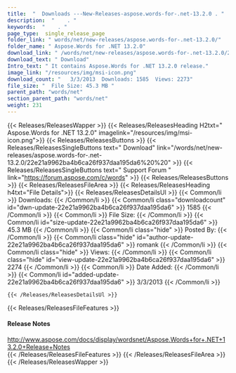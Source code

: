 ```yaml
---
title:  "  Downloads ---New-Releases-aspose.words-for-.net-13.2.0 . " 
description:  "    . " 
keywords:  "    . " 
page_type:  single_release_page
folder_link: " words/net/new-releases/aspose.words-for-.net-13.2.0/"
folder_name: " Aspose.Words for .NET 13.2.0"
download_link: " /words/net/new-releases/aspose.words-for-.net-13.2.0/22e21a9962ba4b6ca26f937daa195da6"
download_text: " Download"
Intro_text: " It contains Aspose.Words for .NET 13.2.0 release."
image_link: "/resources/img/msi-icon.png"
download_count: "   3/3/2013  Downloads: 1585  Views: 2273"
file_size: "  File Size: 45.3 MB "
parent_path: "words/net"
section_parent_path: "words/net"
weight: 231 
---
```


{{< Releases/ReleasesWapper >}}
  {{< Releases/ReleasesHeading H2txt=" Aspose.Words for .NET 13.2.0" imagelink="/resources/img/msi-icon.png">}}
  {{< Releases/ReleasesButtons >}}
    {{< Releases/ReleasesSingleButtons text=" Download" link="/words/net/new-releases/aspose.words-for-.net-13.2.0/22e21a9962ba4b6ca26f937daa195da6%20%20" >}}
    {{< Releases/ReleasesSingleButtons text=" Support Forum " link="https://forum.aspose.com/c/words" >}}
  {{< Releases/ReleasesButtons >}}
  {{< Releases/ReleasesFileArea >}}
    {{< Releases/ReleasesHeading h4txt="File Details">}}
    {{< Releases/ReleasesDetailsUl >}}
            {{< Common/li  >}} Downloads: {{< /Common/li >}} 
      {{< Common/li class="downloadcount" id="dwn-update-22e21a9962ba4b6ca26f937daa195da6" >}} 1585 {{< /Common/li >}} 
      {{< Common/li  >}} File Size: {{< /Common/li >}} 
      {{< Common/li id="size-update-22e21a9962ba4b6ca26f937daa195da6" >}} 45.3 MB {{< /Common/li >}} 
      {{< Common/li  class="hide" >}} Posted By: {{< /Common/li >}} 
      {{< Common/li class="hide" id="author-update-22e21a9962ba4b6ca26f937daa195da6" >}} romank {{< /Common/li >}} 
      {{< Common/li class="hide"  >}} Views: {{< /Common/li >}} 
      {{< Common/li class="hide" id="view-update-22e21a9962ba4b6ca26f937daa195da6" >}} 2274 {{< /Common/li >}} 
      {{< Common/li  >}} Date Added: {{< /Common/li >}} 
      {{< Common/li id="added-update-22e21a9962ba4b6ca26f937daa195da6" >}} 3/3/2013 {{< /Common/li >}} 

    {{< /Releases/ReleasesDetailsUl >}}

  {{< Releases/ReleasesFileFeatures >}}
      <h4>Release Notes</h4><div><a href="http://www.aspose.com/docs/display/wordsnet/Aspose.Words+for+.NET+13.2.0+Release+Notes">http://www.aspose.com/docs/display/wordsnet/Aspose.Words+for+.NET+13.2.0+Release+Notes</a></div>
  {{< /Releases/ReleasesFileFeatures >}}
 {{< /Releases/ReleasesFileArea >}}
{{< /Releases/ReleasesWapper >}}


